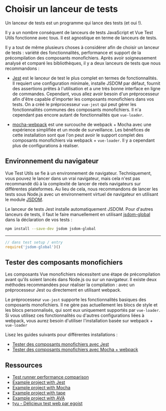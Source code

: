 # Choisir un lanceur de tests

Un lanceur de tests est un programme qui lance des tests (et oui !).

Il y a un nombre conséquent de lanceurs de tests JavaScript et Vue Test Utils fonctionne avec tous. Il est agnostique en terme de lanceurs de tests.

Il y a tout de même plusieurs choses à considérer afin de choisir un lanceur de tests : variété des fonctionnalités, performance et support de la précompilation des composants monofichiers. Après avoir soigneusement analysé et comparé les bibliothèques, il y a deux lanceurs de tests que nous recommandons :

- [Jest](https://facebook.github.io/jest/docs/en/getting-started.html#content) est le lanceur de test le plus complet en termes de fonctionnalités. Il requiert une configuration minimale, installe JSDOM par défaut, fournit des assertions prêtes à l'utilisation et a une très bonne interface en ligne de commandes. Cependant, vous allez avoir besoin d'un préprocesseur afin d'être capable d'importer les composants monofichiers dans vos tests. On a créé le préprocesseur `vue-jest` qui peut gérer les fonctionnalités communes des composants monofichiers. Il n'a cependant pas encore autant de fonctionnalités que `vue-loader`.

- [mocha-webpack](https://github.com/zinserjan/mocha-webpack) est une surcouche de webpack + Mocha avec une expérience simplifiée et un mode de surveillance. Les bénéfices de cette installation sont que l'on peut avoir le support complet des composants monofichiers via webpack + `vue-loader`. Il y a cependant plus de configurations à réaliser.

## Environnement du navigateur

Vue Test Utils se fie à un environnement de navigateur. Techniquement, vous pouvez le lancer dans un vrai navigateur, mais cela n'est pas recommandé dû à la complexité de lancer de réels navigateurs sur différentes plateformes. Au lieu de cela, nous recommandons de lancer les tests sous Node.js avec un environnement virtuel de navigateur en utilisant le module [JSDOM](https://github.com/tmpvar/jsdom).

Le lanceur de tests Jest installe automatiquement JSDOM. Pour d'autres lanceurs de tests, il faut le faire manuellement en utilisant [jsdom-global](https://github.com/rstacruz/jsdom-global) dans la déclaration de vos tests :

``` bash
npm install --save-dev jsdom jsdom-global
```
---
``` js
// dans test setup / entry
require('jsdom-global')()
```

## Tester des composants monofichiers

Les composants Vue monofichiers nécessitent une étape de précompilation avant qu'ils soient lancés dans Node.js ou sur un navigateur. Il existe deux méthodes recommandées pour réaliser la compilation : avec un préprocesseur Jest ou directement en utilisant webpack.

Le préprocesseur `vue-jest` supporte les fonctionnalités basiques des composants monofichiers. Il ne gère pas actuellement les blocs de style et les blocs personnalisés, qui sont eux uniquement supportés par `vue-loader`. Si vous utilisez ces fonctionnalités ou d'autres configurations liées à webpack, vous aurez besoin d'utiliser l'installation basée sur webpack + `vue-loader`

Lisez les guides suivants pour différentes installations :

- [Tester des composants monofichiers avec Jest](./testing-SFCs-with-jest.md)
- [Tester des composants monofichiers avec Mocha + webpack](./testing-SFCs-with-mocha-webpack.md)

## Ressources

- [Test runner performance comparison](https://github.com/eddyerburgh/vue-unit-test-perf-comparison)
- [Example project with Jest](https://github.com/vuejs/vue-test-utils-jest-example)
- [Example project with Mocha](https://github.com/vuejs/vue-test-utils-mocha-webpack-example)
- [Example project with tape](https://github.com/eddyerburgh/vue-test-utils-tape-example)
- [Example project with AVA](https://github.com/eddyerburgh/vue-test-utils-ava-example)
- [tyu - Délicieux test web par egoist](https://github.com/egoist/tyu)
